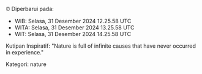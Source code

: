⏰ Diperbarui pada:
- WIB: Selasa, 31 Desember 2024 12.25.58 UTC
- WITA: Selasa, 31 Desember 2024 13.25.58 UTC
- WIT: Selasa, 31 Desember 2024 14.25.58 UTC

Kutipan Inspiratif:
"Nature is full of infinite causes that have never occurred in experience."


Kategori: nature

